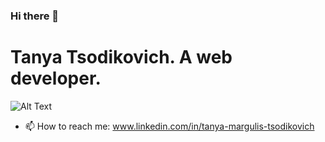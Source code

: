 ### Hi there 👋

# Tanya Tsodikovich. A web developer.
![Alt Text](https://media.giphy.com/media/XYot661SFS62c/giphy.gif)

- 📫 How to reach me: www.linkedin.com/in/tanya-margulis-tsodikovich


<!--
**tantany/tantany** is a ✨ _special_ ✨ repository because its `README.md` (this file) appears on your GitHub profile.

Here are some ideas to get you started:

- 🔭 I’m currently working on ...
- 🌱 I’m currently learning ...
- 👯 I’m looking to collaborate on ...
- 🤔 I’m looking for help with ...
- 💬 Ask me about ...
- 📫 How to reach me: ...
- 😄 Pronouns: ...
- ⚡ Fun fact: ...
-->
